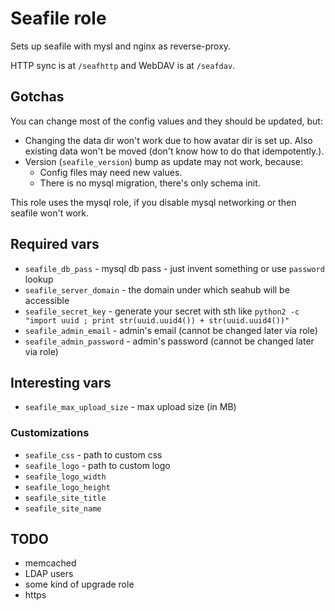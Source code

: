 Seafile role
============

Sets up seafile with mysl and nginx as reverse-proxy.

HTTP sync is at `/seafhttp` and WebDAV is at `/seafdav`.

## Gotchas

You can change most of the config values and they should be updated, but:
 - Changing the data dir won't work due to how avatar dir is set up. Also existing data won't be moved (don't know how to do that idempotently.).
 - Version (`seafile_version`) bump as update may not work, because:
    - Config files may need new values.
    - There is no mysql migration, there's only schema init.

This role uses the mysql role, if you disable mysql networking or then seafile won't work.

## Required vars

- `seafile_db_pass` - mysql db pass - just invent something or use `password` lookup
- `seafile_server_domain` - the domain under which seahub will be accessible
- `seafile_secret_key` - generate your secret with sth like `python2 -c "import uuid ; print str(uuid.uuid4()) + str(uuid.uuid4())"`
- `seafile_admin_email` - admin's email (cannot be changed later via role)
- `seafile_admin_password` - admin's password (cannot be changed later via role)

## Interesting vars
- `seafile_max_upload_size` - max upload size (in MB)

### Customizations
- `seafile_css` - path to custom css
- `seafile_logo` - path to custom logo
- `seafile_logo_width`
- `seafile_logo_height`
- `seafile_site_title`
- `seafile_site_name`


## TODO
- memcached
- LDAP users
- some kind of upgrade role
- https